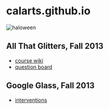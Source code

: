 <!-- 
.. link: 
.. description: 
.. tags: PAGES
.. date: 2013/09/27 23:21:00
.. title: home
.. slug: home
-->

# calarts.github.io

![haloween](https://dl.dropboxusercontent.com/u/805506/_helium/CIA-20081031-1120.jpg)

## All That Glitters, Fall 2013

* [course wiki](https://github.com/calarts/calarts.github.io/wiki/CSSM234)
* [question board](https://trello.com/b/TifE01DO/questions)

## Google Glass, Fall 2013
* [interventions](https://github.com/calarts/calarts.github.io/wiki/glass)